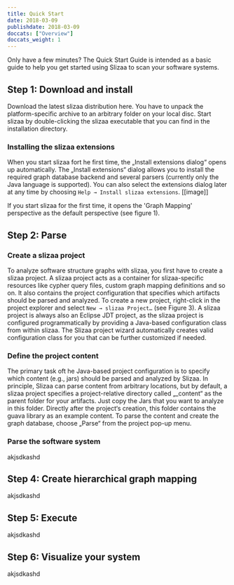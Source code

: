 ```yaml
---
title: Quick Start
date: 2018-03-09
publishdate: 2018-03-09
doccats: ["Overview"]
doccats_weight: 1
---
```


Only have a few minutes? The Quick Start Guide is intended as a basic guide to help you get started using Slizaa to scan your software systems.<!--more--> 

## Step 1: Download and install

Download the latest slizaa distribution here. You have to unpack the platform-specific archive to an arbitrary folder on your local disc. Start slizaa by double-clicking the slizaa executable that you can find in the installation directory.

### Installing the slizaa extensions
When you start slizaa fort he first time, the „Install extensions dialog“ opens up automatically. The „Install extensions“ dialog allows you to install the required graph database backend and several parsers (currently only the Java language is supported). You can also select the extensions dialog later at any time by choosing `Help → Install slizaa extensions`.
[[image]]

If you start slizaa for the first time, it opens the 'Graph Mapping' perspective as the default perspective (see figure 1).

## Step 2: Parse  

### Create a slizaa project
To analyze software structure graphs with slizaa, you first have to create a slizaa project. A slizaa project acts as a container for slizaa-specific resources like cypher query files, custom graph mapping definitions and so on. It also contains the project configuration that specifies which artifacts should be parsed and analyzed.
To create a new project, right-click in the project explorer and select `New → slizaa Project…` (see Figure 3).
A slizaa project is always also an Eclipse JDT project, as the slizaa project is configured programmatically by providing a Java-based configuration class from within slizaa. The Slizaa project wizard automatically creates valid configuration class for you that can be further customized if needed.

### Define the project content
The primary task oft he Java-based project configuration is to specify which content (e.g., jars) should be parsed and analyzed by Slizaa. In principle, Slizaa can parse content from arbitrary locations, but by default, a slizaa project specifies a project-relative directory called „_content“ as the parent folder for your artifacts. Just copy the Jars that you want to analyze in this folder. Directly after the project‘s creation, this folder contains the guava library as an example content. 
To parse the content and create the graph database, choose „Parse“ from the project pop-up menu.

### Parse the software system
akjsdkashd


## Step 4: Create hierarchical graph mapping
akjsdkashd

## Step 5: Execute 
akjsdkashd

## Step 6: Visualize your system
akjsdkashd